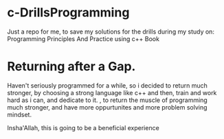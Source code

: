 # c-DrillsProgramming
Just a repo for me, to save my solutions for the drills during my study on: Programming Principles And Practice using c++ Book

# Returning after a Gap.
Haven't seriously programmed for a while, so i decided to return much stronger, by choosing a strong language like c++
and then, train and work hard as i can, and dedicate to it. , to return the muscle of programming much stronger, and have more oppurtunites and more problem solving mindset.


Insha'Allah, this is going to  be a beneficial experience

